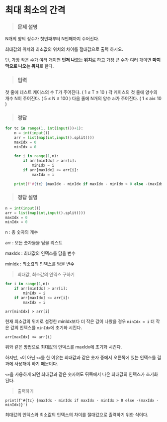 # 최대 최소의 간격

> ### 문제 설명

N개의 양의 정수가 첫번째부터 N번째까지 주어진다. 

최대값의 위치와 최소값의 위치의 차이를 절대값으로 출력 하시오.

단, 가장 작은 수가 여러 개이면 **먼저 나오는 위치**로 하고 가장 큰 수가 여러 개이면 **마지막으로 나오는 위치**로 한다.


> ### 입력

첫 줄에 테스트 케이스의 수 T가 주어진다. ( 1 ≤ T ≤ 10 )
각 케이스의 첫 줄에 양수의 개수 N이 주어진다. ( 5 ≤ N ≤ 100 )
다음 줄에 N개의 양수 ai가 주어진다. ( 1 ≤ ai≤ 10 )



> ### 정답

```python
for tc in range(1, int(input())+1):
    n = int(input())
    arr = list(map(int,input().split()))
    maxIdx = 0
    minIdx = 0
 
    for i in range(1,n):
        if arr[minIdx] > arr[i]:
            minIdx = i
        if arr[maxIdx] <= arr[i]:
            maxIdx = i
 
    print(f'#{tc} {maxIdx - minIdx if maxIdx - minIdx > 0 else -(maxIdx - minIdx)}')
```



> ### 정답 설명

```python
n = int(input())
arr = list(map(int,input().split()))
maxIdx = 0
minIdx = 0
```

n : 총 숫자의 개수

arr : 모든 숫자들을 담을 리스트

maxIdx : 최대값의 인덱스를 담을 변수

minIdx : 최소값의 인덱스를 담을 변수



> 최대값, 최소값의 인덱스 구하기

```python
for i in range(1,n):
    if arr[minIdx] > arr[i]:
        minIdx = i
    if arr[maxIdx] <= arr[i]:
        maxIdx = i
```

`arr[minIdx] > arr[i]` 

현재 최소값의 위치로 설정한 minIdx보다 더 작은 값이 나왔을 경우 `minIdx = i` 더 작은 값의 인덱스를 `minIdx`에 초기화 시킨다.

`arr[maxIdx] <= arr[i]`

위와 같은 방법으로 최대값의 인덱스를 maxIdx에 초기화 시킨다.

하지만, `<`이 아닌 `<=`를 한 이유는 최대값과 같은 숫자 중에서 오른쪽에 있는 인덱스를 결과에 사용해야 하기 때문이다.

`<=`을 사용하게 되면 최대값과 같은 숫자여도 뒤쪽에서 나온 최대값의 인덱스가 초기화 된다.



> 출력하기

`print(f'#{tc} {maxIdx - minIdx if maxIdx - minIdx > 0 else -(maxIdx - minIdx)}')`

최대값의 인덱스와 최소값의 인덱스의 차이를 절대값으로 출력하기 위한 식이다.